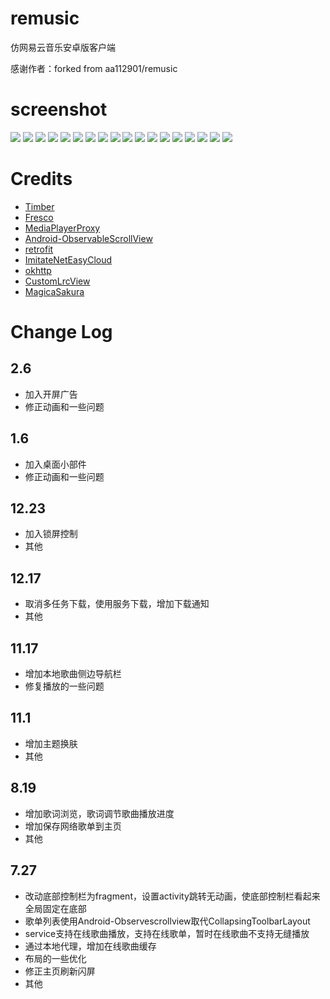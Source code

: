 # remusic
仿网易云音乐安卓版客户端

感谢作者：forked from aa112901/remusic

# screenshot
![](https://github.com/aa112901/remusic/blob/master/screenshot/1%20(2).png)
![](https://github.com/aa112901/remusic/blob/master/screenshot/device-2016-11-01-103226.png)
![](https://github.com/aa112901/remusic/blob/master/screenshot/1%20(3).png)
![](https://github.com/aa112901/remusic/blob/master/screenshot/device-2016-08-18-213206.png)
![](https://github.com/aa112901/remusic/blob/master/screenshot/device-2016-08-18-213321.png)
![](https://github.com/aa112901/remusic/blob/master/screenshot/1%20(5).png)
![](https://github.com/aa112901/remusic/blob/master/screenshot/1%20(6).png)
![](https://github.com/aa112901/remusic/blob/master/screenshot/1%20(7).png)
![](https://github.com/aa112901/remusic/blob/master/screenshot/1%20(9).png)
![](https://github.com/aa112901/remusic/blob/master/screenshot/1%20(10).png)
![](https://github.com/aa112901/remusic/blob/master/screenshot/device-2016-03-24-133544%20(%E5%A4%8D%E5%88%B6).png)
![](https://github.com/aa112901/remusic/blob/master/screenshot/device-2016-08-18-213609.png)
![](https://github.com/aa112901/remusic/blob/master/screenshot/play_change.png)
![](https://github.com/aa112901/remusic/blob/master/screenshot/device-2016-03-26-123242.png)
![](https://github.com/aa112901/remusic/blob/master/screenshot/device-2016-03-26-123513.png)
![](https://github.com/aa112901/remusic/blob/master/screenshot/device-2016-03-24-134324%20(%E5%A4%8D%E5%88%B6).png)
![](https://github.com/aa112901/remusic/blob/master/screenshot/locked.png)
![](https://github.com/aa112901/remusic/blob/master/screenshot/widget.png)


# Credits
- [Timber](https://github.com/naman14/Timber)
- [Fresco](https://github.com/facebook/fresco)
- [MediaPlayerProxy](https://github.com/andrewhanks/MediaPlayerProxy)
- [Android-ObservableScrollView](https://github.com/ksoichiro/Android-ObservableScrollView)
- [retrofit](https://github.com/square/retrofit)
- [ImitateNetEasyCloud](https://github.com/GiitSmile/ImitateNetEasyCloud)
- [okhttp](https://github.com/square/okhttp)
- [CustomLrcView](https://github.com/android-lili/CustomLrcView-master)
- [MagicaSakura](https://github.com/Bilibili/MagicaSakura "MagicaSakura")

# Change Log
## 2.6
- 加入开屏广告
- 修正动画和一些问题

## 1.6
- 加入桌面小部件
- 修正动画和一些问题

## 12.23
- 加入锁屏控制
- 其他

## 12.17
- 取消多任务下载，使用服务下载，增加下载通知
- 其他

## 11.17
- 增加本地歌曲侧边导航栏
- 修复播放的一些问题


## 11.1
- 增加主题换肤
- 其他

## 8.19 
- 增加歌词浏览，歌词调节歌曲播放进度
- 增加保存网络歌单到主页
- 其他
 
## 7.27
- 改动底部控制栏为fragment，设置activity跳转无动画，使底部控制栏看起来全局固定在底部
- 歌单列表使用Android-Observescrollview取代CollapsingToolbarLayout
- service支持在线歌曲播放，支持在线歌单，暂时在线歌曲不支持无缝播放
- 通过本地代理，增加在线歌曲缓存
- 布局的一些优化
- 修正主页刷新闪屏
- 其他
